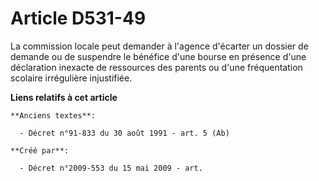 # Article D531-49

La commission locale peut demander à l'agence d'écarter un dossier de demande ou de suspendre le bénéfice d'une bourse en
présence d'une déclaration inexacte de ressources des parents ou d'une fréquentation scolaire irrégulière injustifiée.

**Liens relatifs à cet article**

	**Anciens textes**:

	  - Décret n°91-833 du 30 août 1991 - art. 5 (Ab)

	**Créé par**:

	  - Décret n°2009-553 du 15 mai 2009 - art.
